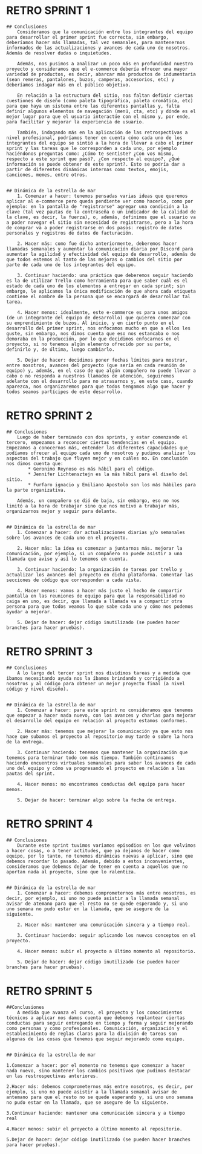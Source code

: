 # RETRO SPRINT 1
    ## Conclusiones
        Consideramos que la comunicación entre los integrantes del equipo para desarrollar el primer sprint fue correcta, sin embargo, deberíamos hacer más llamadas, tal vez semanales, para mantenernos informados de las actualizaciones y avances de cada uno de nosotros. Además de resolver dudas o inquietudes.

        Además, nos pusimos a analizar un poco más en profundidad nuestro proyecto y consideramos que el e-commerce debería ofrecer una mayor variedad de productos, es decir, abarcar más productos de indumentaria (sean remeras, pantalones, buzos, camperas, accesorios, etc) y deberíamos indagar más en el público objetivo.

        En relación a la estructura del sitio, nos faltan definir ciertas cuestiones de diseño (como paleta tipográfica, paleta cromática, etc) para que haya un sistema entre las diferentes pantallas y, falta definir algunos elementos de navegación (menú, cta, etc) y dónde es el mejor lugar para que el usuario interactúe con el mismo y, por ende, para facilitar y mejorar la experiencia de usuario.

        También, indagando más en la aplicación de las retrospectivas a nivel profesional, podríamos tener en cuenta cómo cada uno de los integrantes del equipo se sintió a la hora de llevar a cabo el primer sprint y las tareas que le corresponden a cada uno, por ejemplo haciéndonos preguntas como: ¿Cómo te sentiste? ¿Con vos mismo, respecto a este sprint que pasó?, ¿Con respecto al equipo?, ¿Qué información se puede obtener de este sprint?. Esto se podría dar a partir de diferentes dinámicas internas como textos, emojis, canciones, memes, entre otros.


    ## Dinámica de la estrella de mar
        1. Comenzar a hacer: tenemos pensadas varias ideas que queremos aplicar al e-commerce pero queda pendiente ver como hacerlo, como por ejemplo: en la pantalla de "registrarse" agregar una condición a la clave (tal vez pautas de la contraseña o un indicador de la calidad de la clave, es decir, la fuerza), o, además, definimos que el usuario va a poder navegar el sitio sin necesidad de registrarse, pero a la hora de comprar va a poder registrarse en dos pasos: registro de datos personales y registros de datos de facturación.
    
        2. Hacer más: como fue dicho anteriormente, deberemos hacer llamadas semanales y aumentar la comunicación diaria por Discord para aumentar la agilidad y efectividad del equipo de desarrollo, además de que todos estemos al tanto de las mejoras o cambios del sitio por parte de cada uno de los integrantes del equipo.
    
        3. Continuar haciendo: una práctica que deberemos seguir haciendo es la de utilizar Trello como herramienta para que saber cuál es el estado de cada uno de los elementos a entregar en cada sprint; sin embargo, le aplicamos la única modificación de que ahora cada etiqueta contiene el nombre de la persona que se encargará de desarrollar tal tarea.
    
        4. Hacer menos: idealmente, este e-commerce es para unos amigos (de un integrante del equipo de desarrollo) que quieren comenzar con su emprendimiento de buzos. Al inicio, y en cierto punto en el desarrollo del primer sprint, nos enfocamos mucho en que a ellos les guste, sin embargo, nos dimos cuenta que eso nos estancaba o nos demoraba en la producción, por lo que decidimos enfocarnos en el proyecto, si no tenemos algún elemento ofrecido por su parte, definirlo y, de última, luego cambiarlo.
    
        5. Dejar de hacer: decidimos poner fechas límites para mostrar, entre nosotros, avances del proyecto (que sería en cada reunión de equipo) y, además, en el caso de que algún compañero no puede llevar a cabo o no responda a nuestros llamados de atención, seguiremos adelante con el desarrollo para no atrasarnos y, en este caso, cuando aparezca, nos organizaremos para que todos tengamos algo que hacer y todos seamos partícipes de este desarrollo.



# RETRO SPRINT 2
    ## Conclusiones
        Luego de haber terminado con dos sprints, y estar comenzando el tercero, empezamos a reconocer ciertas tendencias en el equipo. Empezamos a conocernos más, entender las diferentes capacidades que podíamos ofrecer al equipo cada uno de nosotros y pudimos analizar los aspectos del trabajo que fluyen mejor y en cuáles no. En conclusión nos dimos cuenta que:
            * Geronimo Reynoso es más hábil para el código.
            * Jennifer Lichtensztejn es la más hábil para el diseño del sitio.
            * Furfaro ignacio y Emiliano Apostolo son los más hábiles para la parte organizativa.

        Además, un compañero se dió de baja, sin embargo, eso no nos limitó a la hora de trabajar sino que nos motivó a trabajar más, organizarnos mejor y seguir para delante.


    ## Dinámica de la estrella de mar
        1. Comenzar a hacer: dar actualizaciones diarias y/o semanales sobre los avances de cada uno en el proyecto.
        
        2. Hacer más: la idea es comenzar a juntarnos más. mejorar la comunicación, por ejemplo, si un compañero no puede asistir a una llamada que avise y así lo tenemos en cuenta.
        
        3. Continuar haciendo: la organización de tareas por trello y actualizar los avances del proyecto en dicha plataforma. Comentar las secciones de código que corresponden a cada vista.
        
        4. Hacer menos: vamos a hacer más justo el hecho de compartir pantalla en las reuniones de equipo para que la responsabilidad no caiga en uno, es decir, que llamada a llamada va a compartir otra persona para que todos veamos lo que sabe cada uno y cómo nos podemos ayudar a mejorar.
        
        5. Dejar de hacer: dejar código inutilizado (se pueden hacer branches para hacer pruebas).



# RETRO SPRINT 3
    ## Conclusiones
        A lo largo del tercer sprint nos dividimos tareas y a medida que ibamos necesitando ayuda nos la íbamos brindando y corrigiéndo a nosotros y al código para obtener un mejor proyecto final (a nivel código y nivel diseño).


    ## Dinámica de la estrella de mar
        1. Comenzar a hacer: para este sprint no consideramos que tenemos que empezar a hacer nada nuevo, con los avances y charlas para mejorar el desarrollo del equipo en relación al proyecto estamos conformes.
       
        2. Hacer más: tenemos que mejorar la comunicación ya que esto nos hace que subamos el proyecto al repositorio muy tarde o sobre la hora de la entrega.
       
        3. Continuar haciendo: tenemos que mantener la organización que tenemos para terminar todo con más tiempo. También continuamos haciendo encuentros virtuales semanales para saber los avances de cada uno del equipo y cómo va progresando el proyecto en relación a las pautas del sprint.
        
        4. Hacer menos: no encontramos conductas del equipo para hacer menos.
        
        5. Dejar de hacer: terminar algo sobre la fecha de entrega. 



# RETRO SPRINT 4
    ## Conclusiones
        Durante este sprint tuvimos variamos episodios en los que volvimos a hacer cosas, o a tener actitudes, que ya dejamos de hacer como equipo, por lo tanto, no tenemos dinámicas nuevas a aplicar, sino que debemos recordar lo pasado. Además, debido a estos inconvenientes, consideramos que debemos dejar de tener en cuenta a aquellos que no aportan nada al proyecto, sino que lo ralentiza.


    ## Dinámica de la estrella de mar
        1. Comenzar a hacer: debemos comprometernos más entre nosotros, es decir, por ejemplo, si uno no puede asistir a la llamada semanal avisar de atemano para que el resto no se quede esperando y, si uno uno semana no pudo estar en la llamada, que se asegure de la siguiente.
        
        2. Hacer más: mantener una comunicación sincera y a tiempo real.
        
        3. Continuar haciendo: seguir aplicando los nuevos conceptos en el proyecto.
        
        4. Hacer menos: subir el proyecto a último momento al repositorio.
        
        5. Dejar de hacer: dejar código inutilizado (se pueden hacer branches para hacer pruebas).

# RETRO SPRINT 5
    ##Conclusiones
        A medida que avanza el curso, el proyecto y los conocimientos técnicos a aplicar nos damos cuenta que debemos replantear ciertas conductas para seguir entregando en tiempo y forma y seguir mejorando como personas y como profesionales. Comunicación, organización y el establecimiento de reglas claras para la división de tareas son algunas de las cosas que tenemos que seguir mejorando como equipo. 


    ## Dinámica de la estrella de mar
        
    1.Comenzar a hacer: por el momento no tenemos que comenzar a hacer nada nuevo, sino mantener los cambios positivos que pudimos destacar en las restrospectivas anteriores.
    
    2.Hacer más: debemos comprometernos más entre nosotros, es decir, por ejemplo, si uno no puede asistir a la llamada semanal avisar de antemano para que el resto no se quede esperando y, si uno uno semana no pudo estar en la llamada, que se asegure de la siguiente.
   
    3.Continuar haciendo: mantener una comunicación sincera y a tiempo real
   
    4.Hacer menos: subir el proyecto a último momento al repositorio.
   
    5.Dejar de hacer: dejar código inutilizado (se pueden hacer branches para hacer pruebas).
